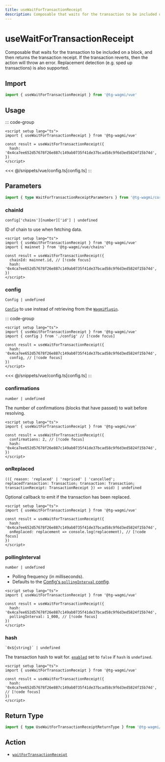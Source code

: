 ```yaml
---
title: useWaitForTransactionReceipt
description: Composable that waits for the transaction to be included on a block, and then returns the transaction receipt. If the transaction reverts, then the action will throw an error. Replacement detection (e.g. sped up transactions) is also supported.
---
```


<script setup>
const packageName = '@tg-wagmi/vue'
const actionName = 'waitForTransactionReceipt'
const typeName = 'WaitForTransactionReceipt'
const TData = 'WaitForTransactionReceiptData'
const TError = 'WaitForTransactionReceiptErrorType'
</script>

# useWaitForTransactionReceipt

Composable that waits for the transaction to be included on a block, and then returns the transaction receipt. If the transaction reverts, then the action will throw an error. Replacement detection (e.g. sped up transactions) is also supported.

## Import

```ts
import { useWaitForTransactionReceipt } from '@tg-wagmi/vue'
```

## Usage

::: code-group
```vue [index.vue]
<script setup lang="ts">
import { useWaitForTransactionReceipt } from '@tg-wagmi/vue'

const result = useWaitForTransactionReceipt({
  hash: '0x4ca7ee652d57678f26e887c149ab0735f41de37bcad58c9f6d3ed5824f15b74d',
})
</script>
```
<<< @/snippets/vue/config.ts[config.ts]
:::

## Parameters

```ts
import { type WaitForTransactionReceiptParameters } from '@tg-wagmi/core'
```

### chainId

`config['chains'][number]['id'] | undefined`

ID of chain to use when fetching data.

```vue [index.vue]
<script setup lang="ts">
import { useWaitForTransactionReceipt } from '@tg-wagmi/vue'
import { mainnet } from '@tg-wagmi/vue/chains'

const result = useWaitForTransactionReceipt({
  chainId: mainnet.id, // [!code focus]
  hash: '0x4ca7ee652d57678f26e887c149ab0735f41de37bcad58c9f6d3ed5824f15b74d',
})
</script>
```

### config

`Config | undefined`

[`Config`](/vue/api/createConfig#config) to use instead of retrieving from the [`WagmiPlugin`](/vue/api/WagmiPlugin).

::: code-group
```vue [index.vue]
<script setup lang="ts">
import { useWaitForTransactionReceipt } from '@tg-wagmi/vue'
import { config } from './config' // [!code focus]

const result = useWaitForTransactionReceipt({
  hash: '0x4ca7ee652d57678f26e887c149ab0735f41de37bcad58c9f6d3ed5824f15b74d',
  config, // [!code focus]
})
</script>
```
<<< @/snippets/vue/config.ts[config.ts]
:::

### confirmations

`number | undefined`

The number of confirmations (blocks that have passed) to wait before resolving.

```vue [index.vue]
<script setup lang="ts">
import { useWaitForTransactionReceipt } from '@tg-wagmi/vue'

const result = useWaitForTransactionReceipt({
  confirmations: 2, // [!code focus]
  hash: '0x4ca7ee652d57678f26e887c149ab0735f41de37bcad58c9f6d3ed5824f15b74d',
})
</script>
```

### onReplaced

`
(({ reason: 'replaced' | 'repriced' | 'cancelled'; replacedTransaction: Transaction; transaction: Transaction; transactionReceipt: TransactionReceipt }) => void) | undefined
`

Optional callback to emit if the transaction has been replaced.

```vue [index.vue]
<script setup lang="ts">
import { useWaitForTransactionReceipt } from '@tg-wagmi/vue'

const result = useWaitForTransactionReceipt({
  hash: '0x4ca7ee652d57678f26e887c149ab0735f41de37bcad58c9f6d3ed5824f15b74d',
  onReplaced: replacement => console.log(replacement), // [!code focus]
})
</script>
```

### pollingInterval

`number | undefined`

- Polling frequency (in milliseconds).
- Defaults to the [Config's `pollingInterval` config](/vue/api/createConfig#pollinginterval).

```vue [index.vue]
<script setup lang="ts">
import { useWaitForTransactionReceipt } from '@tg-wagmi/vue'

const result = useWaitForTransactionReceipt({
  hash: '0x4ca7ee652d57678f26e887c149ab0735f41de37bcad58c9f6d3ed5824f15b74d',
  pollingInterval: 1_000, // [!code focus]
})
</script>
```

### hash

`` `0x${string}` | undefined ``

The transaction hash to wait for. [`enabled`](#enabled) set to `false` if `hash` is `undefined`.

```vue [index.vue]
<script setup lang="ts">
import { useWaitForTransactionReceipt } from '@tg-wagmi/vue'

const result = useWaitForTransactionReceipt({
  hash: '0x4ca7ee652d57678f26e887c149ab0735f41de37bcad58c9f6d3ed5824f15b74d', // [!code focus]
})
</script>
```

<!--@include: @shared/query-options.md-->

## Return Type

```ts
import { type UseWaitForTransactionReceiptReturnType } from '@tg-wagmi/vue'
```

<!--@include: @shared/query-result.md-->

<!--@include: @shared/query-imports.md-->

## Action

- [`waitForTransactionReceipt`](/core/api/actions/waitForTransactionReceipt)
